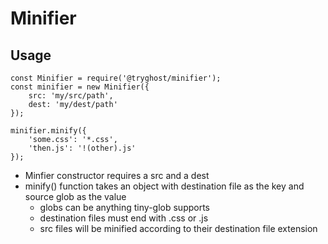 # Minifier

## Usage
```
const Minifier = require('@tryghost/minifier');
const minifier = new Minifier({
    src: 'my/src/path',
    dest: 'my/dest/path'
});

minifier.minify({
    'some.css': '*.css',
    'then.js': '!(other).js'
});
```

- Minfier constructor requires a src and a dest
- minify() function takes an object with destination file as the key and source glob as the value
    - globs can be anything tiny-glob supports
    - destination files must end with .css or .js
    - src files will be minified according to their destination file extension
